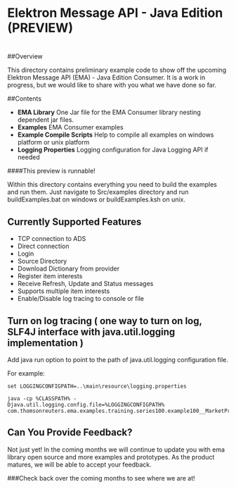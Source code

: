 # Elektron Message API - Java Edition (PREVIEW)
#
 

##Overview

This directory contains preliminary example code to show off the upcoming Elektron Message API (EMA) - Java Edition Consumer. It is a work in progress, but we would like to share with you what we have done so far. 

##Contents

- **EMA Library** One Jar file for the EMA Consumer library nesting dependent jar files.
- **Examples** EMA Consumer examples
- **Example Compile Scripts** Help to compile all examples on windows platform or unix platform
- **Logging Properties** Logging configuration for Java Logging API if needed   

####This preview is runnable!  

Within this directory contains everything you need to build the examples and run them.  Just navigate to Src/examples directory and run buildExamples.bat on windows or buildExamples.ksh on unix.

## Currently Supported Features
- TCP connection to ADS
- Direct connection 
- Login
- Source Directory
- Download Dictionary from provider
- Register item interests
- Receive Refresh, Update and Status messages
- Supports multiple item interests
- Enable/Disable log tracing to console or file

## Turn on log tracing ( one way to turn on log, SLF4J interface with java.util.logging implementation )
Add java run option to point to the path of java.util.logging configuration file.

For example:

	set LOGGINGCONFIGPATH=..\main\resource\logging.properties

	java -cp %CLASSPATH% -Djava.util.logging.config.file=%LOGGINGCONFIGPATH% com.thomsonreuters.ema.examples.training.series100.example100__MarketPrice__Streaming.Consumer

## Can You Provide Feedback?
Not just yet!  In the coming months we will continue to update you with ema library open source and more examples and prototypes. As the product matures, we will be able to accept your feedback. 

###Check back over the coming months to see where we are at!




